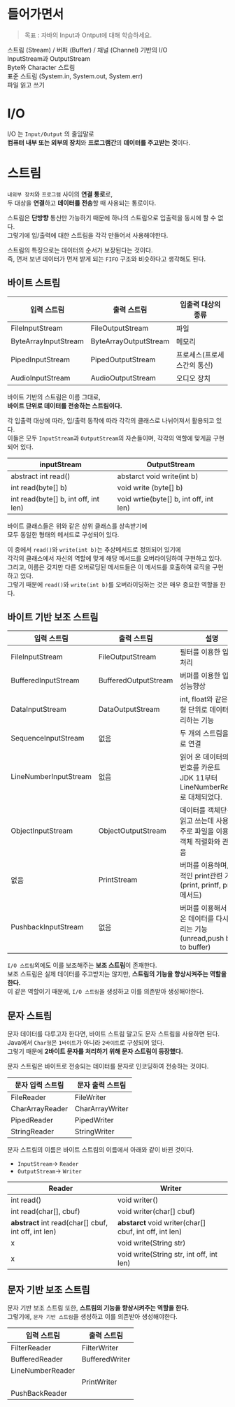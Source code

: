 # 들어가면서
> 목표 : 자바의 Input과 Ontput에 대해 학습하세요.
      
스트림 (Stream) / 버퍼 (Buffer) / 채널 (Channel) 기반의 I/O          
InputStream과 OutputStream           
Byte와 Character 스트림         
표준 스트림 (System.in, System.out, System.err)             
파일 읽고 쓰기         
      
# I/O   
I/O 는 `Input/Output` 의 줄임말로    
**컴퓨터 내부 또는 외부의 장치**와 **프로그램간**의 **데이터를 주고받는 것**이다.    
       
# 스트림       
`내외부 장치`와 `프로그램` 사이의 **연결 통로**로,              
두 대상을 **연결**하고 **데이터를 전송**할 때 사용되는 통로이다.         
       
스트림은 **단방향** 통신만 가능하기 때문에 하나의 스트림으로 입출력을 동시에 할 수 없다.       
그렇기에 입/출력에 대한 스트림을 각각 만들어서 사용해야한다.      
            
스트림의 특징으로는 데이터의 순서가 보장된다는 것이다.           
즉, 먼저 보낸 데이터가 먼저 받게 되는 `FIFO` 구조와 비슷하다고 생각해도 된다.         

## 바이트 스트림
   
|입력 스트림|출력 스트림|입출력 대상의 종류|   
|----------|----------|-----------------|  
|FileInputStream|FileOutputStream|파일|      
|ByteArrayInputStream|ByteArrayOutputStream|메모리|        
|PipedInputStream|PipedOutputStream|프로세스(프로세스간의 통신)|      
|AudioInputStream|AudioOutputStream|오디오 장치|        
       
바이트 기반의 스트림은 이름 그대로,      
**바이트 단위로 데이터를 전송하는 스트림이다.**      
          
각 입출력 대상에 따라, 입/출력 동작에 따라 각각의 클래스로 나뉘어져서 활용되고 있다.                
이들은 모두 `InputStream`과 `OutputStream`의 자손들이며, 각각의 역할에 맞게끔 구현되어 있다.      
              
|inputStream|OutputStream|             
|-----------|------------|                
|abstract int read()|abstarct void write(int b)|               
|int read(byte[] b)|void write (byte[] b)|                  
|int read(byte[] b, int off, int len)|void wrtie(byte[] b, int off, int len)|                   
                   
바이트 클래스들은 위와 같은 상위 클래스를 상속받기에                    
모두 동일한 형태의 메서드로 구성되어 있다.                
      
이 중에서 `read()`와 `write(int b)`는 추상메서드로 정의되어 있기에      
각각의 클래스에서 자신의 역할에 맞게 해당 메서드를 오버라이딩하여 구현하고 있다.      
그리고, 이름은 갖지만 다른 오버로딩된 메서드들은 이 메서드를 호출하여 로직을 구현하고 있다.          
그렇기 때문에 `read()`와 `write(int b)`를 오버라이딩하는 것은 매우 중요한 역할을 한다.     
                     
## 바이트 기반 보조 스트림              
|입력 스트림|출력 스트림|설명|         
|---|----|----|            
|FileInputStream|FileOutputStream|필터를 이용한 입출력 처리|               
|BufferedInputStream|BufferedOutputStream|버퍼를 이용한 입출력 성능향상|                
|DataInputStream|DataOutputStream|int, float와 같은 기본형 단위로 데이터를 처리하는 기능|           
|SequenceInputStream|없음|두 개의 스트림을 하나로 연결|         
|LineNumberInputStream|없음|읽어 온 데이터의 라인 번호를 카운트<br>JDK 11부터 LineNumberReader로 대체되었다.|              
|ObjectInputStream|ObjectOutputStream|데이터를 객체단위로 읽고 쓰는데 사용<br>주로 파일을 이용하며 객체 직렬화와 관련 있음|         
|없음|PrintStream|버퍼를 이용하며, 추가적인 print관련 기능(print, printf, println 메서드)|           
|PushbackInputStream|없음|버퍼를 이용해서 읽어 온 데이터를 다시 되돌리는 기능(unread,push back to buffer)|       
          
`I/O 스트림`외에도 이를 보조해주는 **보조 스트림**이 존재한다.                     
보조 스트림은 실제 데이터를 주고받지는 않지만, **스트림의 기능을 향상시켜주는 역할을 한다.**                             
이 같은 역할이기 때문에, `I/O 스트림`을 생성하고 이를 의존받아 생성해야한다.           
        
## 문자 스트림  
문자 데이터를 다루고자 한다면, 바이트 스트림 말고도 문자 스트림을 사용하면 된다.           
Java에서 `Char형`은 `1바이트`가 아니라 `2바이트`로 구성되어 있다.         
그렇기 때문에 **2바이트 문자를 처리하기 위해 문자 스트림이 등장했다.**       
        
문자 스트림은 바이트로 전송되는 데이터를 문자로 인코딩하여 전송하는 것이다.              
  
|문자 입력 스트림|문자 출력 스트림|   
|---------------|--------------| 
|FileReader|FileWriter|         
|CharArrayReader|CharArrayWriter|           
|PipedReader|PipedWriter|         
|StringReader|StringWriter|       
    
문자 스트림의 이름은 바이트 스트림의 이름에서 아래와 같이 바뀐 것이다.    
     
 * `InputStream`-> `Reader`    
 * `OutputStream`-> `Writer`     
    
|Reader|Writer|    
|------|------| 
|int read()|void writer()|     
|int read(char[], cbuf)|void writer(char[] cbuf)|    
|**abstract** int read(char[] cbuf, int off, int len)|**abstarct** void writer(char[] cbuf, int off, int len)|      
|x|void write(String str)|   
|x|void write(String str, int off, int len)|        
      
## 문자 기반 보조 스트림    
문자 기반 보조 스트림 또한, **스트림의 기능을 향상시켜주는 역할을 한다.**                                  
그렇기에, `문자 기반 스트림`을 생성하고 이를 의존받아 생성해야한다.        

|입력 스트림|출력 스트림|         
|---|----|         
|FilterReader|FilterWriter|
|BufferedReader|BufferedWriter|
|LineNumberReader||
||PrintWriter|
|PushBackReader||

